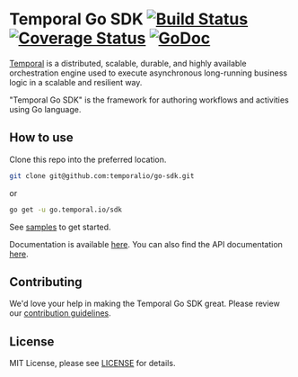# Temporal Go SDK [![Build Status](https://badge.buildkite.com/ce6df3b1a8b375270261ae70fb2d2756af298fef3a0dac4d20.svg?theme=github&branch=master)](https://buildkite.com/temporal/temporal-go-client) [![Coverage Status](https://coveralls.io/repos/github/temporalio/temporal-go-sdk/badge.svg?branch=master)](https://coveralls.io/github/temporalio/temporal-go-sdk?branch=master) [![GoDoc](https://godoc.org/go.temporal.io/temporal?status.svg)](https://godoc.org/go.temporal.io/temporal)

[Temporal](https://github.com/temporalio/temporal) is a distributed, scalable, durable, and highly available orchestration engine used to execute asynchronous long-running business logic in a scalable and resilient way.

"Temporal Go SDK" is the framework for authoring workflows and activities using Go language.

## How to use

Clone this repo into the preferred location.

```bash
git clone git@github.com:temporalio/go-sdk.git
```

or

```bash
go get -u go.temporal.io/sdk
```

See [samples](https://github.com/temporalio/temporal-go-samples) to get started. 

Documentation is available [here](https://docs.temporal.io/docs/go-quick-start). 
You can also find the API documentation [here](https://pkg.go.dev/go.temporal.io/sdk).

## Contributing
We'd love your help in making the Temporal Go SDK great. Please review our [contribution guidelines](CONTRIBUTING.md).

## License
MIT License, please see [LICENSE](LICENSE) for details.

